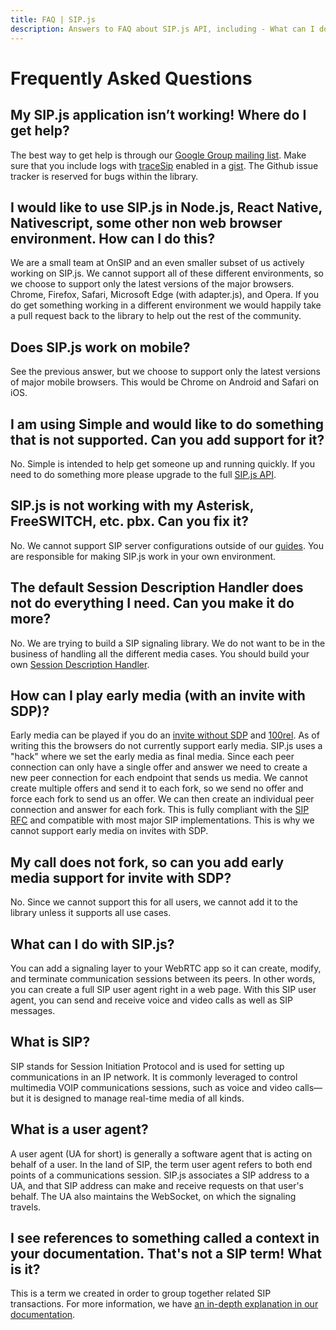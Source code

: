 ```yaml
---
title: FAQ | SIP.js
description: Answers to FAQ about SIP.js API, including - What can I do with SIP.js? What is SIP? What browsers support SIP.js (and WebRTC)?
---
```


# Frequently Asked Questions

## My SIP.js application isn’t working!  Where do I get help?
The best way to get help is through our [Google Group mailing list](https://groups.google.com/forum/#!forum/sip_js). Make sure that you include logs with [traceSip](/api/0.14.0/wstransport#tracesip) enabled in a [gist](https://gist.github.com/). The Github issue tracker is reserved for bugs within the library.

## I would like to use SIP.js in Node.js, React Native, Nativescript, some other non web browser environment. How can I do this?
We are a small team at OnSIP and an even smaller subset of us actively working on SIP.js. We cannot support all of these different environments, so we choose to support only the latest versions of the major browsers. Chrome, Firefox, Safari, Microsoft Edge (with adapter.js), and Opera. If you do get something working in a different environment we would happily take a pull request back to the library to help out the rest of the community.

## Does SIP.js work on mobile?
See the previous answer, but we choose to support only the latest versions of major mobile browsers. This would be Chrome on Android and Safari on iOS.

## I am using Simple and would like to do something that is not supported. Can you add support for it?
No. Simple is intended to help get someone up and running quickly. If you need to do something more please upgrade to the full [SIP.js API](/api/0.14.0/).

## SIP.js is not working with my Asterisk, FreeSWITCH, etc. pbx. Can you fix it?
No. We cannot support SIP server configurations outside of our [guides](/guides/server-configuration/). You are responsible for making SIP.js work in your own environment.

## The default Session Description Handler does not do everything I need. Can you make it do more?
No. We are trying to build a SIP signaling library. We do not want to be in the business of handling all the different media cases. You should build your own [Session Description Handler](/api/0.14.0/sessionDescriptionHandler/).

## How can I play early media (with an invite with SDP)?
Early media can be played if you do an [invite without SDP](/api/0.14.0/ua/#invitetarget-options-modifiers) and [100rel](/api/0.14.0/ua_configuration_parameters/#rel100). As of writing this the browsers do not currently support early media. SIP.js uses a "hack" where we set the early media as final media. Since each peer connection can only have a single offer and answer we need to create a new peer connection for each endpoint that sends us media. We cannot create multiple offers and send it to each fork, so we send no offer and force each fork to send us an offer. We can then create an individual peer connection and answer for each fork. This is fully compliant with the [SIP RFC](https://tools.ietf.org/html/rfc3261) and compatible with most major SIP implementations. This is why we cannot support early media on invites with SDP.

## My call does not fork, so can you add early media support for invite with SDP?
No. Since we cannot support this for all users, we cannot add it to the library unless it supports all use cases.

## What can I do with SIP.js?
You can add a signaling layer to your WebRTC app so it can create, modify, and terminate communication sessions between its peers. In other words, you can create a full SIP user agent right in a web page. With this SIP user agent, you can send and receive voice and video calls as well as SIP messages.

## What is SIP?
SIP stands for Session Initiation Protocol and is used for setting up communications in an IP network. It is commonly leveraged to control multimedia VOIP communications sessions, such as voice and video calls— but it is designed to manage real-time media of all kinds.

## What is a user agent?
A user agent (UA for short) is generally a software agent that is acting on behalf of a user. In the land of SIP, the term user agent refers to both end points of a communications session. SIP.js associates a SIP address to a UA, and that SIP address can make and receive requests on that user's behalf. The UA also maintains the WebSocket, on which the signaling travels.

## I see references to something called a context in your documentation. That's not a SIP term! What is it?
This is a term we created in order to group together related SIP transactions.  For more information, we have [an in-depth explanation in our documentation](/api/0.14.0/context/).
